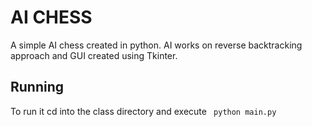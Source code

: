 AI CHESS
========

A simple AI chess created in python. AI works on reverse backtracking approach and GUI created using Tkinter.

## Running ##
To run it cd into the class directory and execute
`` python main.py``
